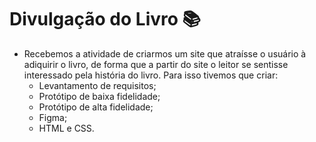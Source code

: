 # Divulgação do Livro 📚
* Recebemos a atividade de criarmos um site que atraísse o usuário à adiquirir o livro, de forma que a partir do site o leitor se sentisse interessado pela história do livro.
  Para isso tivemos que criar:
  * Levantamento de requisitos;
  * Protótipo de baixa fidelidade;
  * Protótipo de alta fidelidade;
  * Figma;
  * HTML e CSS.
